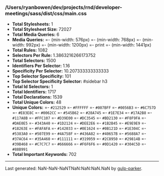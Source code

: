 
### /Users/ryanbowen/dev/projects/rnd/developer-meetings/sass/dist/css/main.css

- **Total Stylesheets:** 1
- **Total Stylesheet Size:** 72027
- **Total Media Queries:** 6
- **Media Queries:**
	=- (min-width: 576px)
	=- (min-width: 768px)
	=- (min-width: 992px)
	=- (min-width: 1200px)
	=- print
	=- (min-width: 1441px)
- **Total Rules:** 1082
- **Selectors Per Rule:** 1.3863216266173752
- **Total Selectors:** 1500
- **Identifiers Per Selector:** 1.16
- **Specificity Per Selector:** 10.207333333333333
- **Top Selector Specificity:** 101
- **Top Selector Specificity Selector:** #sidebar h3
- **Total Id Selectors:** 1
- **Total Identifiers:** 1717
- **Total Declarations:** 1539
- **Total Unique Colors:** 48
- **Unique Colors:**
	=- `#212529`
	=- `#FFFFFF`
	=- `#007BFF`
	=- `#0056B3`
	=- `#6C757D`
	=- `#E83E8C`
	=- `#0062CC`
	=- `#545B62`
	=- `#28A745`
	=- `#1E7E34`
	=- `#17A2B8`
	=- `#117A8B`
	=- `#FFC107`
	=- `#D39E00`
	=- `#DC3545`
	=- `#BD2130`
	=- `#F8F9FA`
	=- `#DAE0E5`
	=- `#343A40`
	=- `#1D2124`
	=- `#DEE2E6`
	=- `#1B2B45`
	=- `#E9E9E9`
	=- `#18263E`
	=- `#FAFAFA`
	=- `#142033`
	=- `#0E1624`
	=- `#0B121D`
	=- `#1E304C`
	=- `#5383A0`
	=- `#507E99`
	=- `#4A758F`
	=- `#436A82`
	=- `#40657B`
	=- `#5688A7`
	=- `#37AC64`
	=- `#35A460`
	=- `#111111`
	=- `#319959`
	=- `#2C8950`
	=- `#29814B`
	=- `#39B468`
	=- `#C7C7C7`
	=- `#666666`
	=- `#F6F6F6`
	=- `#0D1420`
	=- `#304C5D`
	=- `#88B991`
- **Total Important Keywords:** 702

* * *

Last generated: NaN-NaN-NaNTNaN:NaN:NaN.NaN by [gulp-parker](https://github.com/PavelDemyanenko/gulp-parker).
